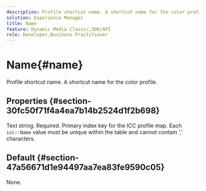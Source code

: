 ```yaml
---
description: Profile shortcut name. A shortcut name for the color profile.
solution: Experience Manager
title: Name
feature: Dynamic Media Classic,SDK/API
role: Developer,Business Practitioner
---
```


# Name{#name}

Profile shortcut name. A shortcut name for the color profile.

## Properties {#section-30fc50f71f4a4ea7b14b2524d1f2b698}

Text string. Required. Primary index key for the ICC profile map. Each `icc::Name` value must be unique within the table and cannot contain ',' characters.

## Default {#section-47a56671d1e94497aa7ea83fe9590c05}

None. 
